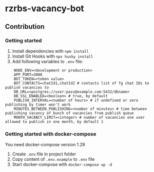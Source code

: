 # rzrbs-vacancy-bot

## Contribution

### Getting started

1. Install dependencies with `npm install`
2. Install Git Hooks with `npx husky install`
3. Add following variables to `.env` file:

```
    NODE_ENV=<development or production>
    APP_PORT=3000
    BOT_TOKEN=<token value>
    BOT_CONTACTS=chatId1,chatId2 # contacts list of Tg chat IDs to publish vacancies to
    DB_URL=<postgres://user:pass@example.com:5432/dbname>
    DB_SSL_ENABLED=<boolean> # true, by default
    PUBLISH_INTERVAL=<number of hours> # if undefined or zero publishing by timer won't work
    MINUTES_BETWEEN_PUBLISHING=<number of minutes> # time between publishing vacancy of bunch of vacancies from publish queue
    MONTH_VACANCY_LIMIT=<integer> # number of vacancies one user allowed to publish in one month, by default 1
```

### Getting started with docker-compose

You need docker-compose version 1.29

1. Create `.env` file in project folder
2. Copy content of `.env.example` to `.env` file
3. Start docker-compose with `docker-compose up -d`
